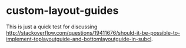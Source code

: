 custom-layout-guides
====================

This is just a quick test for discussing http://stackoverflow.com/questions/19411676/should-it-be-possible-to-implement-toplayoutguide-and-bottomlayoutguide-in-subcl.
